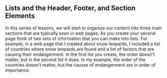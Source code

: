 ## Lists and the Header, Footer, and Section Elements

In this series of lessons, we will start to organize our content into three main sections that are typically seen in web pages. As you create your second page think of two sets of information that you can make into lists. For example, in a web page that I created about snow leopards, I included a list of countries where snow leopards are found and a list of factors that are causing their endangerment. In the first list you create, the order doesn't matter, but in the second list it does. In my example, the order of the countries doesn't matter,  but the causes of endangerment are in order of importance.



